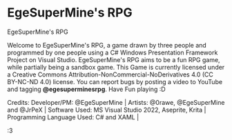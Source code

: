 # EgeSuperMine's RPG
EgeSuperMine's RPG 

Welcome to EgeSuperMine's RPG, a game drawn by three people and programmed by one people using a C# Windows Presentation Framework Project on Visual Studio. EgeSuperMine's RPG aims to be a fun RPG game, while partially being a sandbox game. This Game is currently licensed under a Creative Commons Attribution-NonCommercial-NoDerivatives 4.0 (CC BY-NC-ND 4.0) license. You can report bugs by posting a video to YouTube and tagging **@egesuperminesrpg**. Have Fun playing :D

Credits:
Developer/PM: @EgeSuperMine |
Artists: @0rawe, @EgeSuperMine and @JrPeX |
Software Used: MS Visual Studio 2022, Aseprite, Krita |
Programming Language Used: C# and XAML |

:3
